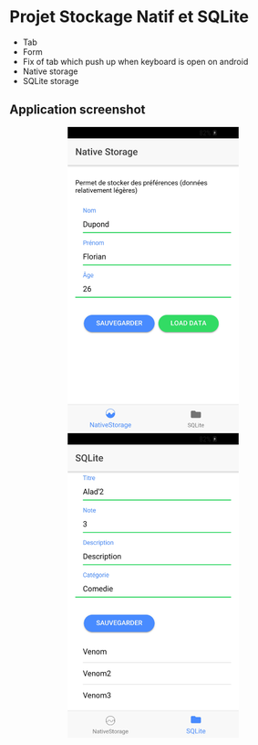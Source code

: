 # Projet Stockage Natif et SQLite

* Tab
* Form
* Fix of tab which push up when keyboard is open on android
* Native storage
* SQLite storage

## Application screenshot

<center>
<img src="./src/assets/imgs/native.jpg" width=300 />
<img src="./src/assets/imgs/sqlite.jpg" width=300 />
</center>